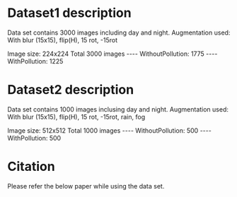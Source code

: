 # Dataset1 description
Data set contains 3000 images including day and night.
Augmentation used: With blur (15x15), flip(H), 15 rot, -15rot

Image size: 224x224
Total 3000 images
	---- WithoutPollution: 	1775 
	---- WithPollution: 	1225


# Dataset2 description
Data set contains 1000 images inclusing day and night.
Augmentation used: With blur (15x15), flip(H), 15 rot, -15rot, rain, fog

Image size: 512x512
Total 1000 images
	---- WithoutPollution: 	500 
	---- WithPollution: 	500
	
	
# Citation
Please refer the below paper while using the data set.
